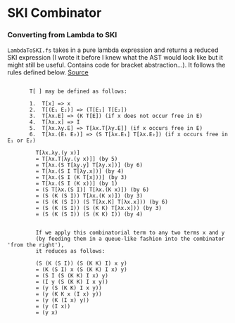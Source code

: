 ﻿# SKI Combinator


### Converting from Lambda to SKI

`LambdaToSKI.fs` takes in a pure lambda expression and returns a reduced SKI expression 
(I wrote it before I knew what the AST would look like but it might still be useful. 
Contains code for bracket abstraction...).
It follows the rules defined below. [Source](https://en.wikipedia.org/wiki/Combinatory_logic)

```
   
       T[ ] may be defined as follows:
   
       1.  T[x] => x
       2.  T[(E₁ E₂)] => (T[E₁] T[E₂])
       3.  T[λx.E] => (K T[E]) (if x does not occur free in E)
       4.  T[λx.x] => I
       5.  T[λx.λy.E] => T[λx.T[λy.E]] (if x occurs free in E)
       6.  T[λx.(E₁ E₂)] => (S T[λx.E₁] T[λx.E₂]) (if x occurs free in E₁ or E₂)
         
         T[λx.λy.(y x)]
         = T[λx.T[λy.(y x)]] (by 5)
         = T[λx.(S T[λy.y] T[λy.x])] (by 6)
         = T[λx.(S I T[λy.x])] (by 4)
         = T[λx.(S I (K T[x]))] (by 3)
         = T[λx.(S I (K x))] (by 1)
         = (S T[λx.(S I)] T[λx.(K x)]) (by 6)
         = (S (K (S I)) T[λx.(K x)]) (by 3)
         = (S (K (S I)) (S T[λx.K] T[λx.x])) (by 6)
         = (S (K (S I)) (S (K K) T[λx.x])) (by 3)
         = (S (K (S I)) (S (K K) I)) (by 4)
   
   
         If we apply this combinatorial term to any two terms x and y 
         (by feeding them in a queue-like fashion into the combinator 'from the right'),
         it reduces as follows:
         
         (S (K (S I)) (S (K K) I) x y)
         = (K (S I) x (S (K K) I x) y)
         = (S I (S (K K) I x) y)
         = (I y (S (K K) I x y))
         = (y (S (K K) I x y))
         = (y (K K x (I x) y))
         = (y (K (I x) y))
         = (y (I x))
         = (y x)

```